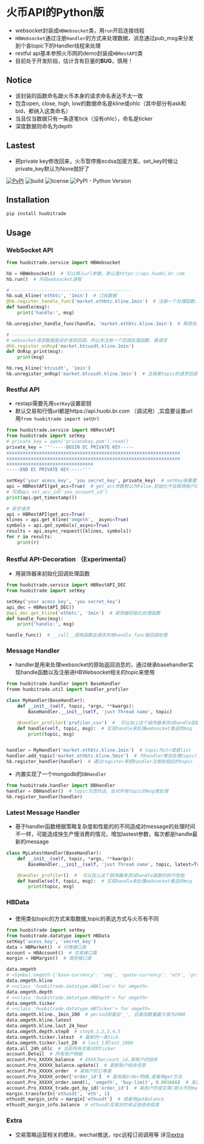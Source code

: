 # 火币API的Python版
- websocket封装成`HBWebsocket`类，用`run`开启连接线程
- `HBWebsocket`通过注册`Handler`的方式来处理数据，消息通过pub_msg来分发到个各topic下的Handler线程来处理
- restful api基本参照火币网的demo封装成`HBRestAPI`类
- 目前处于开发阶段，估计含有巨量的**BUG**，慎用！

## Notice
- 该封装的函数命名跟火币本身的请求命名表达不太一致
- 包含open, close, high, low的数据命名是kline或ohlc（其中部分有ask和bid，都纳入这类命名）
- 当且仅当数据只有一条逐笔tick（没有ohlc），命名是ticker
- 深度数据则命名为depth

## Lastest
- 把private key修改回来，火币暂停推ecdsa加密方案，set_key时候让private_key默认为None就好了


[![PyPI](https://img.shields.io/pypi/v/huobitrade.svg)](https://pypi.org/project/huobitrade/)
![build](https://travis-ci.org/hadrianl/huobi.svg?branch=master)
![license](https://img.shields.io/github/license/hadrianl/huobi.svg)
![PyPI - Python Version](https://img.shields.io/pypi/pyversions/huobitrade.svg)


## Installation
```sh
pip install huobitrade
```

## Usage

### WebSocket API
```python
from huobitrade.service import HBWebsocket

hb = HBWebsocket()  # 可以填入url参数，默认是https://api.huobi.br.com
hb.run()  # 开启websocket进程

# --------------------------------------------
hb.sub_kline('ethbtc', '1min')  # 订阅数据
@hb.register_handle_func('market.ethbtc.kline.1min')  # 注册一个处理函数，最好的处理方法应该是实现一个handler
def handle(msg):
    print('handle:', msg)

hb.unregister_handle_func(handle, 'market.ethbtc.kline.1min')  # 释放处理函数

# --------------------------------------------
# websocket请求数据是异步请求回调，所以先注册一个回调处理函数，再请求
@hb.register_onRsp('market.btcusdt.kline.1min')
def OnRsp_print(msg):
    print(msg)

hb.req_kline('btcusdt', '1min')
hb.unregister_onRsp('market.btcusdt.kline.1min')  # 注销某topic的请求回调处理

```

### Restful API
- restapi需要先用`setKey`设置密钥
- 默认交易和行情url都是https://api.huobi.br.com （调试用）,实盘要设置url用`from huobitrade import setUrl`
```python
from huobitrade.service import HBRestAPI
from huobitrade import setKey
# private_key = open('privatekey.pem').read()
private_key = '''-----BEGIN EC PRIVATE KEY-----
xxxxxxxxxxxxxxxxxxxxxxxxxxxxxxxxxxxxxxxxxxxxxxxxxxxxxxxxxxxxxxxx
xxxxxxxxxxxxxxxxxxxxxxxxxxxxxxxxxxxxxxxxxxxxxxxxxxxxxxxxxxxxxxxx
xxxxxxxxxxxxxxxxxxxxxxxxxxxxxxxx
-----END EC PRIVATE KEY-----'''

setKey('your acess_key', 'you secret_key', private_key)  # setKey很重要，最好在引入其他模块之前先setKey，部分模块要基于密钥,private_key可以用上面两种其中一种
api = HBRestAPI(get_acc=True)  # get_acc参数默认为False,初始化不会取得账户ID，需要ID的函数无法使用
# 可用api.set_acc_id('you_account_id')
print(api.get_timestamp())

# 异步请求
api = HBRestAPI(get_acc=True)
klines = api.get_kline('omgeth', _async=True)
symbols = api.get_symbols(_async=True)
results = api.async_request([klines, symbols])
for r in results:
    print(r)
```

### Restful API-Decoration    （Experimental）
- 用装饰器来初始化回调处理函数
```python
from huobitrade.service import HBRestAPI_DEC
from huobitrade import setKey

setKey('your acess_key', 'you secret_key')
api_dec = HBRestAPI_DEC()
@api_dec.get_kline('ethbtc', '1min')  # 装饰器初始化处理函数
def handle_func(msg):
    print('handle:', msg)

handle_func()  # __call__调用函数会请求并用handle_func做回调处理

```

### Message Handler
- handler是用来处理websocket的原始返回消息的，通过继承basehandler实现handle函数以及注册进HBWebsocket相关的topic来使用
```python
from huobitrade.handler import BaseHandler
fromm huobitrade.util import handler_profiler

class MyHandler(BaseHandler):
    def __init__(self, topic, *args, **kwargs):
        BaseHandler.__init__(self, 'just Thread name', topic)

    @handler_profiler('profiler.csv')  #  可以加上这个装饰器来测试handle函数的执行性能,加参数会输出到单独文件
    def handle(self, topic, msg):  # 实现handle来处理websocket推送的msg
        print(topic, msg)


handler = MyHandler('market.ethbtc.kline.1min')  # topic为str或者list
handler.add_topic('market.ethbtc.kline.5min')  # 为handler增加处理topic(remove_topic来删除)
hb.register_handler(handler)  # 通过register来把handler注册到相应的topic


```
- 内置实现了一个mongodb的`DBHandler`
```python
from huobitrade.handler import DBHandler
handler = DBHandler()  # topic为空的话，会对所有topic的msg做处理
hb.register_handler(handler)
```

### Latest Message Handler
- 基于handler函数根据策略复杂度和性能的的不同造成对message的处理时间不一样，可能造成快生产慢消费的情况，增加lastest参数，每次都是handle最新的message
```python
class MyLatestHandler(BaseHandler):
    def __init__(self, topic, *args, **kwargs):
        BaseHandler.__init__(self, 'just Thread name', topic, latest=True)

    @handler_profiler()  #  可以加上这个装饰器来测试handle函数的执行性能
    def handle(self, topic, msg):  # 实现handle来处理websocket推送的msg
        print(topic, msg)
```

### HBData <h3 id="1.3.6"></h2>
- 使用类似topic的方式来取数据,topic的表达方式与火币有不同
```python
from huobitrade import setKey
from huobitrade.datatype import HBData
setKey('acess_key', 'secret_key')
data = HBMarket()  # 行情接口类
account = HBAccount()  # 交易接口类
margin = HBMargin()  # 借贷接口类

data.omgeth
# <Symbol:omgeth-{'base-currency': 'omg', 'quote-currency': 'eth', 'price-precision': 6, 'amount-precision': 4, 'symbol-partition': 'main'}>
data.omgeth.kline
# <<class 'huobitrade.datatype.HBKline'> for omgeth>
data.omgeth.depth
# <<class 'huobitrade.datatype.HBDepth'> for omgeth>
data.omgeth.ticker
# <<class 'huobitrade.datatype.HBTicker'> for omgeth>
data.omgeth.kline._1min_200  # period前面加'_', 后面加数量最大值为2000
data.omgeth.kline.latest
data.omgeth.kline.last_24_hour
data.omgeth.depth.step0  # step0,1,2,3,4,5
data.omgeth.ticker.latest  # 最新的一条tick
data.omgeth.ticker.last_20  # last_1至last_2000
data.all_24h_ohlc  # 当前所有交易对的ticker
account.Detail  # 所有账户明细
account.Pro_XXXXX_balance  # XXXX为account_id,某账户的结余
account.Pro_XXXXX_balance.update()  # 更新账户结余信息
account.Pro_XXXXX_order  # 某账户的订单类
account.Pro_XXXXX_order['order_id']  # 查询某order明细,或者用get方法
account.Pro_XXXXX_order.send(1, 'omgeth', 'buy-limit', 0.001666)  # 发送订单
account.Pro_XXXXX_trade.get_by_id('order_id')  # 某账户的成交类(即火币的matchresults),也可以直接索引
margin.transferIn('ethusdt', 'eth', 1)
ethusdt_margin_info = margin['ethusdt']  # 或者用getBalance
ethusdt_margin_info.balance  # ethusdt交易对的保证金结余信息

```

### Extra
- 交易策略运营相关的模块，wechat推送，rpc远程订阅调用等
详见[extra](https://github.com/hadrianl/huobi/blob/master/huobitrade/extra/log_handler.md)
